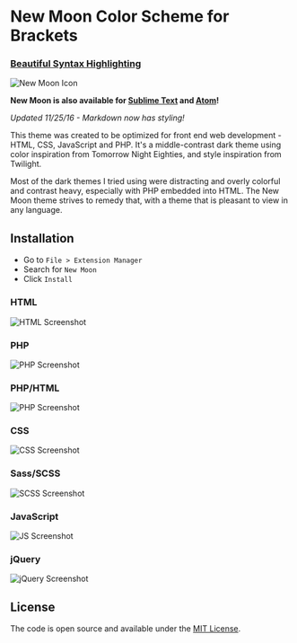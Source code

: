 # New Moon Color Scheme for Brackets

### [Beautiful Syntax Highlighting](https://taniarascia.github.io/new-moon/)

![New Moon Icon](https://raw.githubusercontent.com/taniarascia/new-moon/master/images/newmoon.png)

**New Moon is also available for [Sublime Text](https://github.com/taniarascia/new-moon-sublime) and [Atom](https://github.com/taniarascia/new-moon-atom-syntax)!**

*Updated 11/25/16 - Markdown now has styling!*

This theme was created to be optimized for front end web development - HTML, CSS, JavaScript and PHP. It's a middle-contrast dark theme using color inspiration from Tomorrow Night Eighties, and style inspiration from Twilight. 

Most of the dark themes I tried using were distracting and overly colorful and contrast heavy, especially with PHP embedded into HTML. The New Moon theme strives to remedy that, with a theme that is pleasant to view in any language.

## Installation

* Go to `File > Extension Manager`
* Search for `New Moon`
* Click `Install`

### HTML
![HTML Screenshot](https://github.com/taniarascia/new-moon/blob/master/images/html.png)

### PHP
![PHP Screenshot](https://github.com/taniarascia/new-moon/blob/master/images/php.png)

### PHP/HTML
![PHP Screenshot](https://github.com/taniarascia/new-moon/blob/master/images/htmlphp.png)

### CSS
![CSS Screenshot](https://github.com/taniarascia/new-moon/blob/master/images/css.png)

### Sass/SCSS
![SCSS Screenshot](https://github.com/taniarascia/new-moon/blob/master/images/scss.png)

### JavaScript
![JS Screenshot](https://github.com/taniarascia/new-moon/blob/master/images/js.png)

### jQuery
![jQuery Screenshot](https://github.com/taniarascia/new-moon/blob/master/images/jquery.png)

## License

The code is open source and available under the [MIT License](LICENSE.md).
